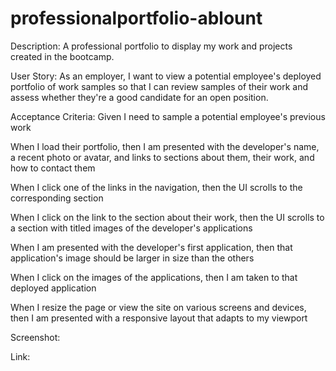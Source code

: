 # professionalportfolio-ablount
Description: A professional portfolio to display my work and projects created in the bootcamp. 

User Story: As an employer, I want to view a potential employee's deployed portfolio of work samples so that I can review samples of their work and assess whether they're a good candidate for an open position.


Acceptance Criteria: Given I need to sample a potential employee's previous work

When I load their portfolio, then I am presented with the developer's name, a recent photo or avatar, and links to sections about them, their work, and how to contact them

When I click one of the links in the navigation, then the UI scrolls to the corresponding section

When I click on the link to the section about their work, then the UI scrolls to a section with titled images of the developer's applications

When I am presented with the developer's first application, then that application's image should be larger in size than the others

When I click on the images of the applications, then I am taken to that deployed application

When I resize the page or view the site on various screens and devices, then I am presented with a responsive layout that adapts to my viewport

Screenshot: 

Link: 
